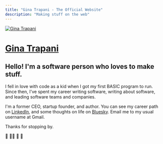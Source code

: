 ```yaml
---
title: "Gina Trapani - The Official Website"
description: "Making stuff on the web"
---
```

[![Gina Trapani](/index/images/ginatrapani-avatar.png)](/)

# [Gina Trapani](/)

## Hello! I'm a software person who loves to make stuff.

I fell in love with code as a kid when I got my first BASIC program to run. Since then, I've spent my career writing software, writing about software, and leading software teams and companies.

I'm a former CEO, startup founder, and author. You can see my career path on [LinkedIn](https://linkedin.com/in/ginatrapani), and some thoughts on life on [Bluesky](https://bsky.app/profile/ginatrapani.org). Email me to my usual username at Gmail.

Thanks for stopping by.

:wave: :rainbow_flag: :unicorn: :notebook:
